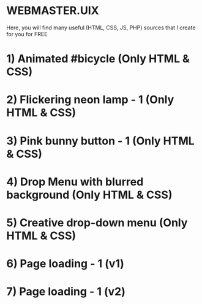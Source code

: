 # WEBMASTER.UIX
Here, you will find many useful (HTML, CSS, JS, PHP) sources that I create for you for FREE

  # 1) Animated #bicycle (Only HTML & CSS)
  # 2) Flickering neon lamp - 1 (Only HTML & CSS)
  # 3) Pink bunny button - 1 (Only HTML & CSS)
  # 4) Drop Menu with blurred background (Only HTML & CSS)
  # 5) Creative drop-down menu (Only HTML & CSS)
  # 6) Page loading - 1 (v1)
  # 7) Page loading - 1 (v2)
